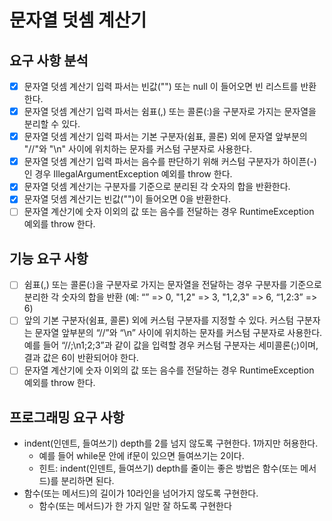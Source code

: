 # 문자열 덧셈 계산기

## 요구 사항 분석
- [x] 문자열 덧셈 계산기 입력 파서는 빈값("") 또는 null 이 들어오면 빈 리스트를 반환한다.
- [x] 문자열 덧셈 계산기 입력 파서는 쉼표(,) 또는 콜론(:)을 구분자로 가지는 문자열을 분리할 수 있다.
- [x] 문자열 덧셈 계산기 입력 파서는 기본 구분자(쉼표, 콜론) 외에 문자열 앞부분의 "//"와 "\n" 사이에 위치하는 문자를 커스텀 구분자로 사용한다.
- [x] 문자열 덧셈 계산기 입력 파서는 음수를 판단하기 위해 커스텀 구분자가 하이픈(-)인 경우 IllegalArgumentException 예외를 throw 한다.
- [x] 문자열 덧셈 계산기는 구분자를 기준으로 분리된 각 숫자의 합을 반환한다.
- [x] 문자열 덧셈 계산기는 빈값("")이 들어오면 0을 반환한다.
- [ ] 문자열 계산기에 숫자 이외의 값 또는 음수를 전달하는 경우 RuntimeException 예외를 throw 한다.

## 기능 요구 사항
- [ ] 쉼표(,) 또는 콜론(:)을 구분자로 가지는 문자열을 전달하는 경우 구분자를 기준으로 분리한 각 숫자의 합을 반환 (예: “” => 0, "1,2" => 3, "1,2,3" => 6, “1,2:3” => 6)
- [ ] 앞의 기본 구분자(쉼표, 콜론) 외에 커스텀 구분자를 지정할 수 있다. 커스텀 구분자는 문자열 앞부분의 “//”와 “\n” 사이에 위치하는 문자를 커스텀 구분자로 사용한다. 예를 들어 “//;\n1;2;3”과 같이 값을 입력할 경우 커스텀 구분자는 세미콜론(;)이며, 결과 값은 6이 반환되어야 한다.
- [ ] 문자열 계산기에 숫자 이외의 값 또는 음수를 전달하는 경우 RuntimeException 예외를 throw 한다.

## 프로그래밍 요구 사항
- indent(인덴트, 들여쓰기) depth를 2를 넘지 않도록 구현한다. 1까지만 허용한다.
  - 예를 들어 while문 안에 if문이 있으면 들여쓰기는 2이다.
  - 힌트: indent(인덴트, 들여쓰기) depth를 줄이는 좋은 방법은 함수(또는 메서드)를 분리하면 된다.
- 함수(또는 메서드)의 길이가 10라인을 넘어가지 않도록 구현한다.
  - 함수(또는 메서드)가 한 가지 일만 잘 하도록 구현한다